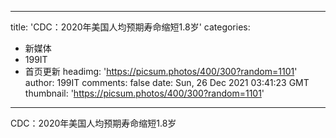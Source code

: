 
---
title: 'CDC：2020年美国人均预期寿命缩短1.8岁'
categories: 
 - 新媒体
 - 199IT
 - 首页更新
headimg: 'https://picsum.photos/400/300?random=1101'
author: 199IT
comments: false
date: Sun, 26 Dec 2021 03:41:23 GMT
thumbnail: 'https://picsum.photos/400/300?random=1101'
---

<div>   
CDC：2020年美国人均预期寿命缩短1.8岁  
</div>
            